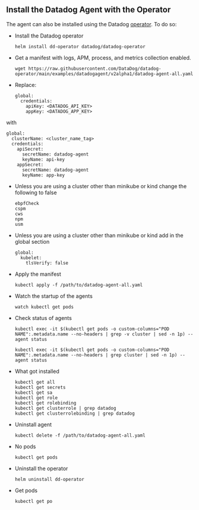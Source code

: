 Install the Datadog Agent with the Operator
--
  
The agent can also be installed using the Datadog [operator](https://docs.datadoghq.com/getting_started/containers/datadog_operator/).  To 
do so:  
  
- Install the Datadog operator  
  ```
  helm install dd-operator datadog/datadog-operator
  ```  
- Get a manifest with logs, APM, process, and metrics collection enabled.  
  ```
  wget https://raw.githubusercontent.com/DataDog/datadog-operator/main/examples/datadogagent/v2alpha1/datadog-agent-all.yaml
  ```  
- Replace:  
  ```  
  global:  
    credentials:  
      apiKey: <DATADOG_API_KEY>  
      appKey: <DATADOG_APP_KEY>  
  ```  
with  
  ```  
  global:  
    clusterName: <cluster_name_tag>  
    credentials:  
      apiSecret:  
        secretName: datadog-agent  
        keyName: api-key  
      appSecret:  
        secretName: datadog-agent  
        keyName: app-key  
  ```  
- Unless you are using a cluster other than minikube or kind change the following to false
  ```
  ebpfCheck
  cspm
  cws
  npm
  usm
  ```
- Unless you are using a cluster other than minikube or kind add in the global section  
  ```
  global:  
    kubelet:  
      tlsVerify: false  
  ```
- Apply the manifest  
  ```
  kubectl apply -f /path/to/datadog-agent-all.yaml
  ```  
- Watch the startup of the agents  
  ```  
  watch kubectl get pods  
  ```  
- Check status of agents  
  ```  
  kubectl exec -it $(kubectl get pods -o custom-columns="POD NAME":.metadata.name --no-headers | grep -v cluster | sed -n 1p) -- agent status  
  
  kubectl exec -it $(kubectl get pods -o custom-columns="POD NAME":.metadata.name --no-headers | grep cluster | sed -n 1p) -- agent status  
  ```  
- What got installed  
    ```  
    kubectl get all  
    kubectl get secrets  
    kubectl get sa  
    kubectl get role  
    kubectl get rolebinding  
    kubectl get clusterrole | grep datadog  
    kubectl get clusterrolebinding | grep datadog  
    ```  
- Uninstall agent  
    ```  
    kubectl delete -f /path/to/datadog-agent-all.yaml  
    ```  
- No pods  
    ```  
    kubectl get pods  
    ```  
- Uninstall the operator  
  ```
  helm uninstall dd-operator  
  ```
- Get pods  
  ```
  kubectl get po  
  ```
